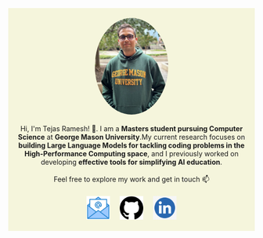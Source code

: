 <div style="text-align: center; background-color: beige; padding: 20px; max-width: 800px; margin: 0 auto;">

  <div style="display: flex; flex-direction: column; align-items: center; justify-content: center;">

  <img src="./img/Tejas Ramesh.jpg" width="150" style="border-radius: 50%; margin-bottom: 20px;">

  <div style="text-align: center; max-width: 600px; margin-bottom: 20px;">
      Hi, I'm Tejas Ramesh! 👋. I am a <strong>Masters student pursuing Computer Science</strong> at <strong>George Mason University</strong>.My current research focuses on <strong>building Large Language Models for tackling coding problems in the High-Performance Computing space</strong>, and I previously worked on developing <strong>effective tools for simplifying AI education</strong>.
      <br><br>
      Feel free to explore my work and get in touch 📫
  </div>

  <div style="display: flex; justify-content: center; gap: 20px;">
      <a href="mailto:tramesh2@gmu.edu"><img src="./img/EM.png" width="48" height="48" /></a>
      <a href="https://github.com/tejas3070"><img src="./img/GH.png" width="48" height="48" /></a>
      <a href="https://linkedin.com/in/tejas-ramesh-976203190"><img src="./img/LI.jpeg" width="48" height="48" /></a>
  </div>

  </div>

</div>
